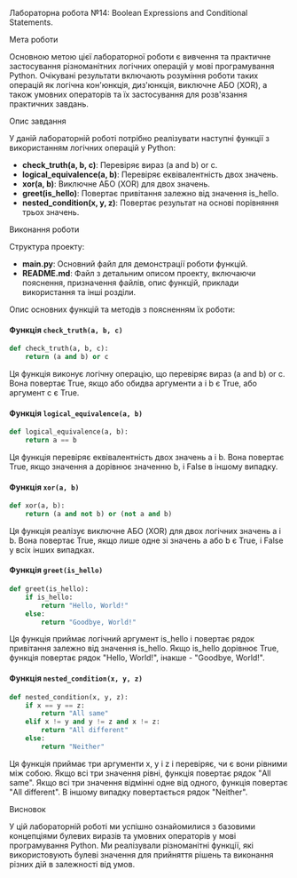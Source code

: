 Лабораторна робота №14: Boolean Expressions and Conditional Statements.

Мета роботи

Основною метою цієї лабораторної роботи є вивчення та практичне застосування різноманітних логічних операцій у мові програмування Python. Очікувані результати включають розуміння роботи таких операцій як логічна кон'юнкція, диз'юнкція, виключне АБО (XOR), а також умовних операторів та їх застосування для розв'язання практичних завдань.

Опис завдання

У даній лабораторній роботі потрібно реалізувати наступні функції з використанням логічних операцій у Python:

- **check_truth(a, b, c)**: Перевіряє вираз (a and b) or c.
- **logical_equivalence(a, b)**: Перевіряє еквівалентність двох значень.
- **xor(a, b)**: Виключне АБО (XOR) для двох значень.
- **greet(is_hello)**: Повертає привітання залежно від значення is_hello.
- **nested_condition(x, y, z)**: Повертає результат на основі порівняння трьох значень.

Виконання роботи

Структура проекту:
- **main.py**: Основний файл для демонстрації роботи функцій.
- **README.md**: Файл з детальним описом проекту, включаючи пояснення, призначення файлів, опис функцій, приклади використання та інші розділи.

Опис основних функцій та методів з поясненням їх роботи:

#### Функція `check_truth(a, b, c)`

```python
def check_truth(a, b, c):
    return (a and b) or c
```

Ця функція виконує логічну операцію, що перевіряє вираз (a and b) or c. Вона повертає True, якщо або обидва аргументи a і b є True, або аргумент c є True.

#### Функція `logical_equivalence(a, b)`

```python
def logical_equivalence(a, b):
    return a == b
```

Ця функція перевіряє еквівалентність двох значень a і b. Вона повертає True, якщо значення a дорівнює значенню b, і False в іншому випадку.

#### Функція `xor(a, b)`

```python
def xor(a, b):
    return (a and not b) or (not a and b)
```

Ця функція реалізує виключне АБО (XOR) для двох логічних значень a і b. Вона повертає True, якщо лише одне зі значень a або b є True, і False у всіх інших випадках.

#### Функція `greet(is_hello)`

```python
def greet(is_hello):
    if is_hello:
        return "Hello, World!"
    else:
        return "Goodbye, World!"
```

Ця функція приймає логічний аргумент is_hello і повертає рядок привітання залежно від значення is_hello. Якщо is_hello дорівнює True, функція повертає рядок "Hello, World!", інакше - "Goodbye, World!".

#### Функція `nested_condition(x, y, z)`

```python
def nested_condition(x, y, z):
    if x == y == z:
        return "All same"
    elif x != y and y != z and x != z:
        return "All different"
    else:
        return "Neither"
```

Ця функція приймає три аргументи x, y і z і перевіряє, чи є вони рівними між собою. Якщо всі три значення рівні, функція повертає рядок "All same". Якщо всі три значення відмінні одне від одного, функція повертає "All different". В іншому випадку повертається рядок "Neither".

Висновок

У цій лабораторній роботі ми успішно ознайомилися з базовими концепціями булевих виразів та умовних операторів у мові програмування Python. Ми реалізували різноманітні функції, які використовують булеві значення для прийняття рішень та виконання різних дій в залежності від умов.
